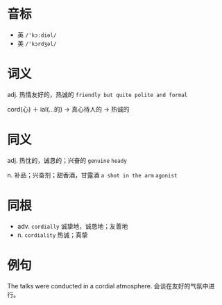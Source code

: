 # 音标

- 英 `/'kɔːdiəl/`
- 美 `/'kɔrdʒəl/`

# 词义

adj. 热情友好的，热诚的
`friendly but quite polite and formal`



cord(心) ＋ ial(…的) → 真心待人的 → 热诚的

# 同义

adj. 热忱的，诚恳的；兴奋的
`genuine` `heady`

n. 补品；兴奋剂；甜香酒，甘露酒
`a shot in the arm` `agonist`

# 同根

- adv. `cordially` 诚挚地，诚恳地；友善地
- n. `cordiality` 热诚；真挚

# 例句

The talks were conducted in a cordial atmosphere.
会谈在友好的气氛中进行。



